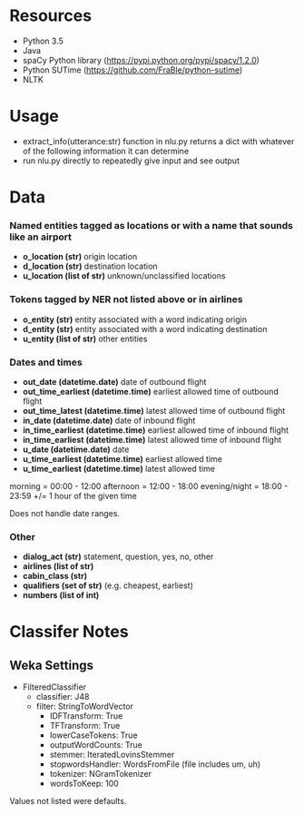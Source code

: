 # Resources

* Python 3.5
* Java
* spaCy Python library (https://pypi.python.org/pypi/spacy/1.2.0)
* Python SUTime (https://github.com/FraBle/python-sutime)
* NLTK

# Usage

* extract_info(utterance:str) function in nlu.py returns a dict with whatever of the following information it can determine
* run nlu.py directly to repeatedly give input and see output

# Data

### Named entities tagged as locations or with a name that sounds like an airport
* **o_location (str)** origin location
* **d_location (str)** destination location
* **u_location (list of str)** unknown/unclassified locations

### Tokens tagged by NER not listed above or in airlines
* **o_entity (str)** entity associated with a word indicating origin
* **d_entity (str)** entity associated with a word indicating destination
* **u_entity (list of str)** other entities

### Dates and times
* **out_date (datetime.date)** date of outbound flight
* **out_time_earliest (datetime.time)** earliest allowed time of outbound flight
* **out_time_latest (datetime.time)** latest allowed time of outbound flight
* **in_date (datetime.date)** date of inbound flight
* **in_time_earliest (datetime.time)** earliest allowed time of inbound flight
* **in_time_earliest (datetime.time)** latest allowed time of inbound flight
* **u_date (datetime.date)** date
* **u_time_earliest (datetime.time)** earliest allowed time
* **u_time_earliest (datetime.time)** latest allowed time

morning = 00:00 - 12:00
afternoon = 12:00 - 18:00
evening/night = 18:00 - 23:59
<specific time> +/= 1 hour of the given time

Does not handle date ranges.

### Other
* **dialog_act (str)** statement, question, yes, no, other
* **airlines (list of str)**
* **cabin_class (str)**
* **qualifiers (set of str)** (e.g. cheapest, earliest)
* **numbers (list of int)**

# Classifer Notes

## Weka Settings

* FilteredClassifier
    * classifier: J48
    * filter: StringToWordVector
        * IDFTransform: True
        * TFTransform: True
        * lowerCaseTokens: True
        * outputWordCounts: True
        * stemmer: IteratedLovinsStemmer
        * stopwordsHandler: WordsFromFile (file includes um, uh)
        * tokenizer: NGramTokenizer
        * wordsToKeep: 100

Values not listed were defaults.